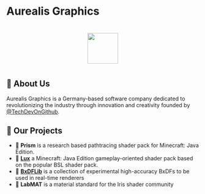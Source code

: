 # Aurealis Graphics

<p style="margin:40px" align="center">
  <img height=80 src="https://i.imgur.com/GHq3TnY.png" />
</p>

## 🚀 About Us

Aurealis Graphics is a  Germany-based software company dedicated to revolutionizing the industry through innovation and creativity founded by [@TechDevOnGithub](https://github.com/TechDevOnGithub).

## 🌱 Our Projects

- 💎 **Prism** is a research based pathtracing shader pack for Minecraft: Java Edition. 
- 💫 **[Lux](https://github.com/TechDevOnGitHub/Lux-Shader)** a Minecraft: Java Edition gameplay-oriented shader pack based on the popular BSL shader pack.
- 🔮 **[BxDFLib](https://github.com/TechDevOnGitHub/BxDFLib)** is a collection of experimental high-accuracy BxDFs to be used in real-time renderers
- 🧪 **LabMAT** is a material standard for the Iris shader community